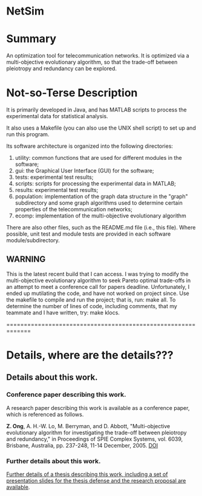 NetSim
======

# Summary
An optimization tool for telecommunication networks. It is optimized via a multi-objective evolutionary algorithm, so that the trade-off between pleiotropy and redundancy can be explored.


# Not-so-Terse Description

It is primarily developed in Java, and has MATLAB scripts to process the experimental data for statistical analysis.

It also uses a Makefile (you can also use the UNIX shell script) to set up and run this program.

Its software architecture is organized into the following directories:  
1) utility: common functions that are used for different modules in the software;  
2) gui: the Graphical User Interface (GUI) for the software;  
3) tests: experimental test results;  
4) scripts: scripts for processing the experimental data in MATLAB;  
5) results: experimental test results;  
6) population: implementation of the graph data structure in the "graph" subdirectory and some graph algorithms used to determine certain properties of the telecommunication networks;  
7) ecomp: implementation of the multi-objective evolutionary algorithm  

There are also other files, such as the README.md file (i.e., this file). Where possible, unit test and module tests are provided in each software module/subdirectory.



## WARNING

This is the latest recent build that I can access. I was trying to modify the multi-objective evolutionary algorithm to seek Pareto optimal trade-offs in an attempt to meet a conference call for papers deadline. Unfortunately, I ended up mutilating the code, and have not worked on project since. Use the makefile to compile and run the project; that is, run: make all. To determine the number of lines of code, including comments, that my teammate and I have written, try: make klocs.







=============================================================

# Details, where are the details???

## Details about this work.

### Conference paper describing this work.

A research paper describing this work is available as a conference paper, which is referenced as follows.

**Z. Ong**, A. H.-W. Lo, M. Berryman, and D. Abbott, "Multi-objective evolutionary algorithm for investigating the trade-off between pleiotropy and redundancy," in Proceedings of SPIE Complex Systems, vol. 6039, Brisbane, Australia, pp. 237-248, 11-14 December, 2005. [DOI](http://dx.doi.org/10.1117/12.638406)


### Further details about this work.

[Further details of a thesis describing this work, including a set of presentation slides for the thesis defense and the research proposal are available](https://eda-ricercatore.github.io/ricerca/research-publications.html).


